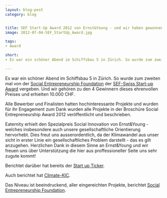 ```yaml
---
layout: blog-post
category: blog


title: SEF Start-Up Award 2012 von Ernst&Young - und wir haben gewonnen!
image: 2012-07-04-SEF_StartUp_Award.jpg

tags:
- Award

short:
- Es war ein schöner Abend im Schiffsbau 5 in Zürich. So wurde zum zweiten mal von der Social Entrepreneurship Foundation der SEF-Swiss Start-up Award vergeben. Und wir gehören zu den 4 Gewinnern dieses ehrenvollen Preises und erhielten 10.000 CHF.

---
```


Es war ein schöner Abend im Schiffsbau 5 in Zürich. So wurde zum zweiten mal von der [Social Entrepreneurship Foundation][1] der [SEF-Swiss Start-up Award][2] vergeben. Und wir gehören zu den 4 Gewinnern dieses ehrenvollen Preises und erhielten 10.000 CHF.

Alle Bewerber und Finalisten hatten hochinteressante Projekte und wurden für ihr Engagement zum Dank wurden alle Projekte in der Broschüre Social Entrepreneurship Award 2012 veröffentlicht und beschrieben.

Eaternity erhielt den Spezialpreis Social Innovation von Ernst&Young - welches insbesondere auch unsere gesellschaftliche Orientierung hervorhebt. Dies freut uns ausserordentlich, da der Klimawandel aus unser sicht in erster Linie ein gesellschaftliches Problem darstellt - das es gilt anzugehen.
Herzlichen Dank in diesem Sinne an Ernst&Young und wir freuen uns über Unterstützung die hier aus proffessioneller Seite uns sehr zugute kommt!

Berichtet darüber hat bereits der [Start up Ticker][3].

Auch berichtet hat [Climate-KIC][4].

Das Niveau ist beeindruckend, aller eingereichten Projekte, berichtet [Social Entrepreneurship Foundation][5].



[1]: http://sef-swiss.ch/
[2]: http://sef-swiss.ch/sef-professionals-program/sef-award/
[3]: http://www.startupticker.ch/news/july-2012/vier-gewinner-beim-social-entrepreneurship-award-a.aspx?tagid=
[4]: http://www.climate-kic.org/about/resources/news-archive/detail/article/2012/07/05/sef-award-56-business-plans-submitted-4-winners-of-which-3-with-positive-impact-on-climate/
[5]: http://sef-swiss.ch/sef-professionals-program/sef-award/